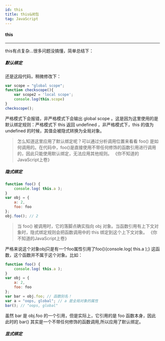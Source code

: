 ```yaml
---
id: this
title: this&闭包
tag: JavaScript
---
```


#### this

***

this有点复杂...很多问题没搞懂，简单总结下：

##### 默认绑定

还是这段代码，稍微修改下：

```js
var scope = "global scope";
function checkscope(){
    var scope2 = 'local scope';
    console.log(this.scope)
}
checkscope();
```

严格模式下会报错，非严格模式下会输出 global scope 。这是因为这里使用的是默认绑定规则：严格模式下 this 返回 undefined ，非严格模式下，this 的值为 undefined 的时候，其值会被隐式转换为全局对象。

>怎么知道这里应用了默认绑定呢？可以通过分析调用位置来看看 foo() 是如何调用的。在代码中，foo()是直接使用不带任何修饰的函数引用进行调用的，因此只能使用默认绑定，无法应用其他规则。
《你不知道的JavaScript上卷》

##### 隐式绑定

```js
function foo() {
    console.log( this.a );
}
var obj = {
    a: 2,
    foo: foo
};
obj.foo(); // 2
```

> 当 foo() 被调用时，它的落脚点确实指向 obj 对象。当函数引用有上下文对象时，隐式绑定规则会把函数调用中的 this 绑定到这个上下文对象。
《你不知道的JavaScript上卷》

严格来说这个对象obj只是有一个foo属性引用了foo(){console.log( this.a );} 这函数，这个函数并不属于这个对象。比如：

```js
function foo() {
    console.log( this.a );
}
var obj = {
    a: 2,
    foo: foo
};
var bar = obj.foo; // 函数别名！
var a = "oops, global"; // a 是全局对象的属性
bar(); // "oops, global"
```

虽然 bar 是 obj.foo 的一个引用，但是实际上，它引用的是 foo 函数本身，因此此时的
bar() 其实是一个不带任何修饰的函数调用,所以应用了默认绑定。

##### 显式绑定


